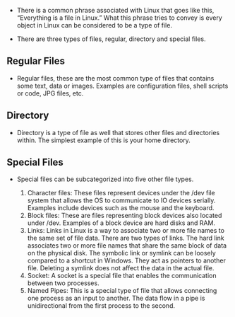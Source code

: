 * There is a common phrase associated with Linux that goes like this, “Everything is a file in Linux.” What this phrase tries to convey is every object in Linux can be considered to be a type of file. 

* There are three types of files, regular, directory and special files. 

## Regular Files ##

* Regular files, these are the most common type of files that contains some text, data or images. Examples are configuration files, shell scripts or code, JPG files, etc. 

## Directory ##

* Directory is a type of file as well that stores other files and directories within. The simplest example of this is your home directory. 

## Special Files ##

* Special files can be subcategorized into five other file types. 

   1. Character files: These files represent devices under the /dev file system that allows the OS to communicate to IO devices serially. Examples include devices such as the mouse and the keyboard. 
   2. Block files: These are files representing block devices also located under /dev. Examples of a block device are hard disks and RAM. 
   3. Links: Links in Linux is a way to associate two or more file names to the same set of file data. There are two types of links. The hard link associates two or more file names that share the same block of data on the physical disk. The symbolic link or symlink can be loosely compared to a shortcut in Windows. They act as pointers to another file. Deleting a symlink does not affect the data in the actual file. 
   4. Socket: A socket is a special file that enables the communication between two processes. 
   5. Named Pipes: This is a special type of file that allows connecting one process as an input to another. The data flow in a pipe is unidirectional from the first process to the second. 
 
